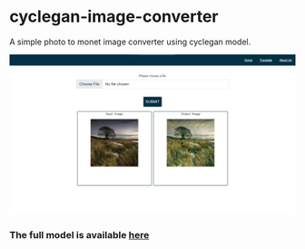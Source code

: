 # cyclegan-image-converter

A simple photo to monet image converter using cyclegan model.

![CONVERT_PAGE](assets/ss.jpeg)

### The full model is available [here](https://jovian.ai/namayevivek87/practice-tf)

